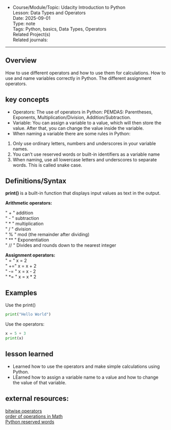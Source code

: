 * Course/Module/Topic: Udacity Introduction to Python  
Lesson: Data Types and Operators  
Date: 2025-09-01  
Type: note  
Tags: Python, basics, Data Types, Operators  
Related Project(s)  
Related journals:
---------------

## Overview
How to use different operators and how to use them for calculations.
How to use and name variables correctly in Python.
The different assignment operators.

## key concepts
* Operators: The use of operators in Python: PEMDAS: Parentheses, Exponents, Multiplication/Division, Addition/Subtraction.
* Variable: You can assign a variable to a value, which will then store the value. After that, you can change the value inside the variable.  
* When naming a variable there are some rules in Python:
1. Only use ordinary letters, numbers and underscores in your variable names.
2. You can’t use reserved words or built-in identifiers as a variable name
3. When naming, use all lowercase letters and underscores to separate words. This is called snake case.

## Definitions/Syntax
<b> print() </b> is a built-in function that displays input values as text in the output.

<b>Arithmetic operators:</b>  

" + " addition  
" - " subtraction     
" * " multiplication     
" / " division  
" % " mod (the remainder after dividing)  
" ** " Exponentiation   
" // "  Divides and rounds down to the nearest integer

 <b>Assignment operators:</b>  
 " = "  x = 2   
 " +="  x = x + 2  
 " -= " x = x - 2  
 " *= " x = x * 2

## Examples
Use the print()
```python
print("Hello World")
```
Use the operators:

``` python
x = 5 + 3
print(x)
```


## lesson learned
- Learned how to use the operators and make simple calculations using Python.
- LEarned how to assign a variable name to a value and how to change the value of that variable. 

## external resources: 
[bitwise operators](https://wiki.python.org/moin/BitwiseOperators)   
[order of operations in Math](https://en.wikipedia.org/wiki/Order_of_operations)   
[Python reserved words](https://docs.python.org/3/reference/lexical_analysis.html#keywords)

